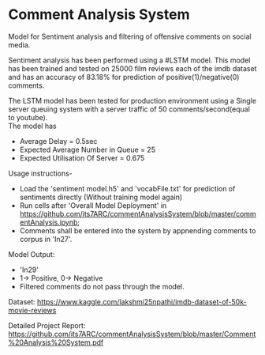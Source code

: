 # Comment Analysis System
Model for Sentiment analysis and filtering of offensive comments on social media.

Sentiment analysis has been performed using a #LSTM model. This model has been trained and tested on 25000 film reviews each of the imdb dataset and has an accuracy of 83.18% for prediction of positive(1)/negative(0) comments.


The LSTM model has been tested for production environment using a Single server queuing system with a server traffic of 50 comments/second(equal to youtube).   
The model has
- Average Delay = 0.5sec
- Expected Average Number in Queue = 25
- Expected Utilisation Of Server = 0.675

Usage instructions-
- Load the 'sentiment model.h5' and 'vocabFile.txt' for prediction of sentiments directly (Without training model again)
- Run cells after 'Overall Model Deployment' in https://github.com/its7ARC/commentAnalysisSystem/blob/master/commentAnalysis.ipynb; 
- Comments shall be entered into the system by appnending comments to corpus in 'In27'. 

Model Output: 
- 'In29' 
- 1-> Positive, 0-> Negative
- Filtered comments do not pass through the model.

Dataset: https://www.kaggle.com/lakshmi25npathi/imdb-dataset-of-50k-movie-reviews

Detailed Project Report: https://github.com/its7ARC/commentAnalysisSystem/blob/master/Comment%20Analysis%20System.pdf
